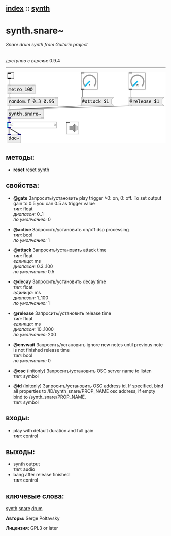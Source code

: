 [index](index.html) :: [synth](category_synth.html)
---

# synth.snare~

###### Snare drum synth from Guitarix project

*доступно с версии:* 0.9.4

---




[![example](../examples/img/synth.snare~.jpg)](../examples/pd/synth.snare~.pd)





## методы:

* **reset**
reset synth<br>




## свойства:

* **@gate** 
Запросить/установить play trigger &gt;0: on, 0: off. To set output gain to 0.5 you can 0.5 as trigger
value<br>
_тип:_ float<br>
_диапазон:_ 0..1<br>
_по умолчанию:_ 0<br>

* **@active** 
Запросить/установить on/off dsp processing<br>
_тип:_ bool<br>
_по умолчанию:_ 1<br>

* **@attack** 
Запросить/установить attack time<br>
_тип:_ float<br>
_единица:_ ms<br>
_диапазон:_ 0.3..100<br>
_по умолчанию:_ 0.5<br>

* **@decay** 
Запросить/установить decay time<br>
_тип:_ float<br>
_единица:_ ms<br>
_диапазон:_ 1..100<br>
_по умолчанию:_ 1<br>

* **@release** 
Запросить/установить release time<br>
_тип:_ float<br>
_единица:_ ms<br>
_диапазон:_ 10..1000<br>
_по умолчанию:_ 200<br>

* **@envwait** 
Запросить/установить ignore new notes until previous note is not finished release time<br>
_тип:_ bool<br>
_по умолчанию:_ 0<br>

* **@osc** (initonly)
Запросить/установить OSC server name to listen<br>
_тип:_ symbol<br>

* **@id** (initonly)
Запросить/установить OSC address id. If specified, bind all properties to /ID/synth_snare/PROP_NAME
osc address, if empty bind to /synth_snare/PROP_NAME.<br>
_тип:_ symbol<br>



## входы:

* play with default duration and full gain<br>
_тип:_ control



## выходы:

* synth output<br>
_тип:_ audio
* bang after release finished<br>
_тип:_ control



## ключевые слова:

[synth](keywords/synth.html)
[snare](keywords/snare.html)
[drum](keywords/drum.html)






**Авторы:** Serge Poltavsky




**Лицензия:** GPL3 or later





